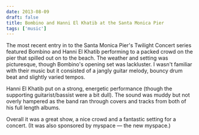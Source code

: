 ```yaml
---
date: 2013-08-09
draft: false
title: Bombino and Hanni El Khatib at the Santa Monica Pier
tags: ['music']
---
```


The most recent entry in to the Santa Monica Pier's Twilight Concert series featured Bombino and Hanni El Khatib performing to a packed crowd on the pier that spilled out on to the beach.<!-- excerpt --> The weather and setting was picturesque, though Bombino's opening set was lackluster. I wasn't familiar with their music but it consisted of a jangly guitar melody, bouncy drum beat and slightly varied tempos.

Hanni El Khatib put on a strong, energetic performance (though the supporting guitarist/bassist were a bit dull). The sound was muddy but not overly hampered as the band ran through covers and tracks from both of his full length albums.

Overall it was a great show, a nice crowd and a fantastic setting for a concert. (It was also sponsored by myspace — the new myspace.)
